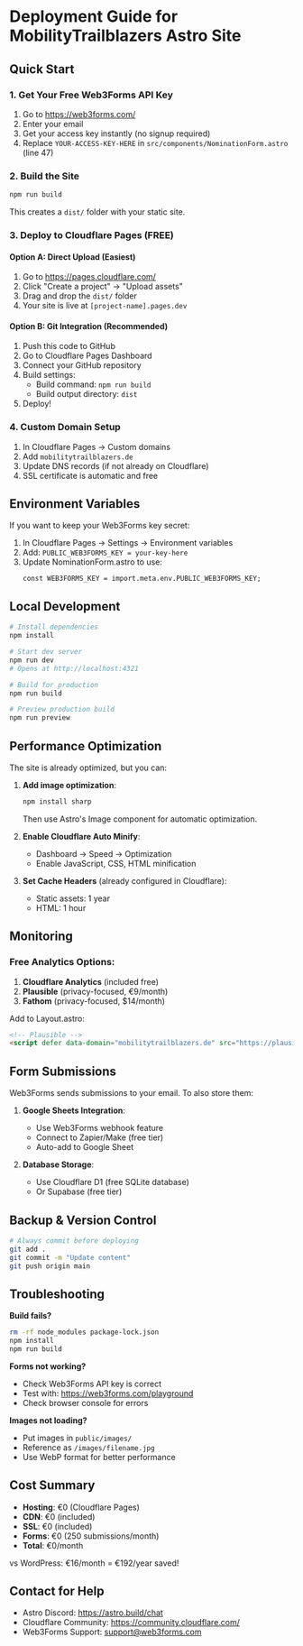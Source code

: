 # Deployment Guide for MobilityTrailblazers Astro Site

## Quick Start

### 1. Get Your Free Web3Forms API Key
1. Go to https://web3forms.com/
2. Enter your email
3. Get your access key instantly (no signup required)
4. Replace `YOUR-ACCESS-KEY-HERE` in `src/components/NominationForm.astro` (line 47)

### 2. Build the Site
```bash
npm run build
```
This creates a `dist/` folder with your static site.

### 3. Deploy to Cloudflare Pages (FREE)

#### Option A: Direct Upload (Easiest)
1. Go to https://pages.cloudflare.com/
2. Click "Create a project" → "Upload assets"
3. Drag and drop the `dist/` folder
4. Your site is live at `[project-name].pages.dev`

#### Option B: Git Integration (Recommended)
1. Push this code to GitHub
2. Go to Cloudflare Pages Dashboard
3. Connect your GitHub repository
4. Build settings:
   - Build command: `npm run build`
   - Build output directory: `dist`
5. Deploy!

### 4. Custom Domain Setup
1. In Cloudflare Pages → Custom domains
2. Add `mobilitytrailblazers.de`
3. Update DNS records (if not already on Cloudflare)
4. SSL certificate is automatic and free

## Environment Variables

If you want to keep your Web3Forms key secret:
1. In Cloudflare Pages → Settings → Environment variables
2. Add: `PUBLIC_WEB3FORMS_KEY = your-key-here`
3. Update NominationForm.astro to use:
   ```astro
   const WEB3FORMS_KEY = import.meta.env.PUBLIC_WEB3FORMS_KEY;
   ```

## Local Development

```bash
# Install dependencies
npm install

# Start dev server
npm run dev
# Opens at http://localhost:4321

# Build for production
npm run build

# Preview production build
npm run preview
```

## Performance Optimization

The site is already optimized, but you can:

1. **Add image optimization**:
   ```bash
   npm install sharp
   ```
   Then use Astro's Image component for automatic optimization.

2. **Enable Cloudflare Auto Minify**:
   - Dashboard → Speed → Optimization
   - Enable JavaScript, CSS, HTML minification

3. **Set Cache Headers** (already configured in Cloudflare):
   - Static assets: 1 year
   - HTML: 1 hour

## Monitoring

### Free Analytics Options:
1. **Cloudflare Analytics** (included free)
2. **Plausible** (privacy-focused, €9/month)
3. **Fathom** (privacy-focused, $14/month)

Add to Layout.astro:
```html
<!-- Plausible -->
<script defer data-domain="mobilitytrailblazers.de" src="https://plausible.io/js/script.js"></script>
```

## Form Submissions

Web3Forms sends submissions to your email. To also store them:

1. **Google Sheets Integration**:
   - Use Web3Forms webhook feature
   - Connect to Zapier/Make (free tier)
   - Auto-add to Google Sheet

2. **Database Storage**:
   - Use Cloudflare D1 (free SQLite database)
   - Or Supabase (free tier)

## Backup & Version Control

```bash
# Always commit before deploying
git add .
git commit -m "Update content"
git push origin main
```

## Troubleshooting

**Build fails?**
```bash
rm -rf node_modules package-lock.json
npm install
npm run build
```

**Forms not working?**
- Check Web3Forms API key is correct
- Test with: https://web3forms.com/playground
- Check browser console for errors

**Images not loading?**
- Put images in `public/images/`
- Reference as `/images/filename.jpg`
- Use WebP format for better performance

## Cost Summary

- **Hosting**: €0 (Cloudflare Pages)
- **CDN**: €0 (included)
- **SSL**: €0 (included)
- **Forms**: €0 (250 submissions/month)
- **Total**: €0/month

vs WordPress: €16/month = €192/year saved!

## Contact for Help

- Astro Discord: https://astro.build/chat
- Cloudflare Community: https://community.cloudflare.com/
- Web3Forms Support: support@web3forms.com